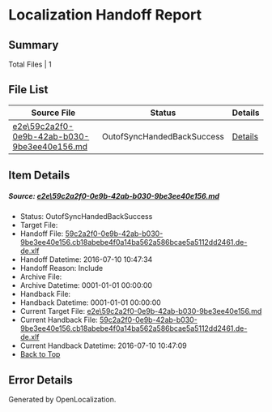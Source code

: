 # <a name='report-top'></a> Localization Handoff Report

## Summary
 Total Files | 1

## File List
 Source File | Status | Details 
 ----------- | ------ | ------- 
 [e2e\59c2a2f0-0e9b-42ab-b030-9be3ee40e156.md](https://github.com/OpenLocalizationTestOrg/oltest/blob/89ae9d61fc89c3fb8d1f3572ae8ef9722a46290e/e2e/59c2a2f0-0e9b-42ab-b030-9be3ee40e156.md) | OutofSyncHandedBackSuccess | [Details](#724927a7cfcb5cf68552dd2d908f4992ceaf14521)

## Item Details
##### <a name='724927a7cfcb5cf68552dd2d908f4992ceaf14521'></a> Source: [e2e\59c2a2f0-0e9b-42ab-b030-9be3ee40e156.md](https://github.com/OpenLocalizationTestOrg/oltest/blob/89ae9d61fc89c3fb8d1f3572ae8ef9722a46290e/e2e/59c2a2f0-0e9b-42ab-b030-9be3ee40e156.md)
* Status: OutofSyncHandedBackSuccess
* Target File: 
* Handoff File: [59c2a2f0-0e9b-42ab-b030-9be3ee40e156.cb18abebe4f0a14ba562a586bcae5a5112dd2461.de-de.xlf](https://github.com/OpenLocalizationTestOrg/olhandoff-e2e/blob/5067e297ffcac0e5a4c731afe0a7e3b22c9161ba/ol-handoff/OpenLocalizationTestOrg/oltest-dede-fly/ci/ht/59c2a2f0-0e9b-42ab-b030-9be3ee40e156.cb18abebe4f0a14ba562a586bcae5a5112dd2461.de-de.xlf)
* Handoff Datetime: 2016-07-10 10:47:34
* Handoff Reason: Include
* Archive File: 
* Archive Datetime: 0001-01-01 00:00:00
* Handback File: 
* Handback Datetime: 0001-01-01 00:00:00
* Current Target File: [e2e\59c2a2f0-0e9b-42ab-b030-9be3ee40e156.md](https://github.com/OpenLocalizationTestOrg/oltest-dede-fly/blob/91aae4c3dc991a2c82e9294af43e1e4deba11b16/e2e/59c2a2f0-0e9b-42ab-b030-9be3ee40e156.md)
* Current Handback File: [59c2a2f0-0e9b-42ab-b030-9be3ee40e156.cb18abebe4f0a14ba562a586bcae5a5112dd2461.de-de.xlf](https://github.com/OpenLocalizationTestOrg/olhandback-e2e/blob/52f78fb9f7830019194d4d9d845634a1a56262bd/ol-handback/OpenLocalizationTestOrg/oltest-dede-fly/ci/ht/59c2a2f0-0e9b-42ab-b030-9be3ee40e156.cb18abebe4f0a14ba562a586bcae5a5112dd2461.de-de.xlf)
* Current Handback Datetime: 2016-07-10 10:47:09
* [Back to Top](#report-top)


## Error Details

Generated by OpenLocalization.
